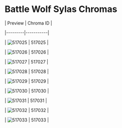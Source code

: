 # Battle Wolf Sylas Chromas


| Preview | Chroma ID |

|---------|-----------|

| ![517025](https://raw.communitydragon.org/latest/plugins/rcp-be-lol-game-data/global/default/v1/champion-chroma-images/517/517025.png) | 517025 |

| ![517026](https://raw.communitydragon.org/latest/plugins/rcp-be-lol-game-data/global/default/v1/champion-chroma-images/517/517026.png) | 517026 |

| ![517027](https://raw.communitydragon.org/latest/plugins/rcp-be-lol-game-data/global/default/v1/champion-chroma-images/517/517027.png) | 517027 |

| ![517028](https://raw.communitydragon.org/latest/plugins/rcp-be-lol-game-data/global/default/v1/champion-chroma-images/517/517028.png) | 517028 |

| ![517029](https://raw.communitydragon.org/latest/plugins/rcp-be-lol-game-data/global/default/v1/champion-chroma-images/517/517029.png) | 517029 |

| ![517030](https://raw.communitydragon.org/latest/plugins/rcp-be-lol-game-data/global/default/v1/champion-chroma-images/517/517030.png) | 517030 |

| ![517031](https://raw.communitydragon.org/latest/plugins/rcp-be-lol-game-data/global/default/v1/champion-chroma-images/517/517031.png) | 517031 |

| ![517032](https://raw.communitydragon.org/latest/plugins/rcp-be-lol-game-data/global/default/v1/champion-chroma-images/517/517032.png) | 517032 |

| ![517033](https://raw.communitydragon.org/latest/plugins/rcp-be-lol-game-data/global/default/v1/champion-chroma-images/517/517033.png) | 517033 |